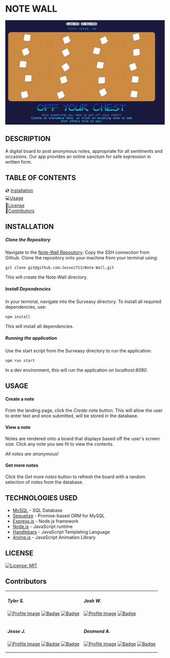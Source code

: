 # NOTE WALL

![Landing Page](./public/assets/img/off-your-chest-screenshot.PNG)

## DESCRIPTION

A digital board to post anonymous notes, appropriate for all sentiments and occasions. Our app provides an online sanctum for safe expression in written form.

## TABLE OF CONTENTS

💿 [Installation](#installation) <br>
💻[Usage](#usage) <br>
📜[License](#license) <br>
👥[Contributors](#contributors) <br>

## INSTALLATION

##### Clone the Repository

Navigate to the [Note-Wall Repository](https://github.com/JesseJ713/Note-Wall). Copy the SSH connection from Github. Clone the repository onto your machine from your terminal using:

    git clone git@github.com:JesseJ713/Note-Wall.git

This will create the Note-Wall directory.

##### Install Dependencies

In your terminal, navigate into the Surveasy directory. To install all required dependencies, use:

    npm install

This will install all dependencies.

##### Running the application

Use the start script from the Surveasy directory to run the application:

    npm run start

In a dev environment, this will run the application on _localhost:8080_.

## USAGE

#### Create a note

From the landing page, click the _Create note_ button. This will allow the user to enter text and once submitted, will be stored in the database.

#### View a note

Notes are rendered onto a board that displays based off the user's screen size. Click any note you see fit to view the contents.

_All notes are anonymous!_

#### Get more notes

Click the _Get more notes_ button to refresh the board with a random selection of notes from the database.

## TECHNOLOGIES USED

* [MySQL](https://www.mysql.com/) - SQL Database
* [Sequelize](https://sequelize.org/master/) - Promise-based ORM for MySQL
* [Express.js](https://expressjs.com/) - Node.js framework 
* [Node.js](https://nodejs.org/en/) - JavaScript runtime
* [Handlebars](https://handlebarsjs.com/) - JavaScript Templating Language
* [Anime.js](https://animejs.com/) - JavaScript Animation Library


## LICENSE

[![License: MIT](https://img.shields.io/badge/License-MIT-yellow.svg)](https://opensource.org/licenses/MIT)

## Contributors

<table>
<tr>
<td style="border: none">
  
##### Tyler S.
<a href="https://github.com/Sakiskid">![Profile Image](https://github.com/Sakiskid.png?size=50)</a> 
<a href="https://www.linkedin.com/in/tyler-smith-atx/">![Badge](https://img.shields.io/badge/LinkedIn--3480eb)</a> <a href="https://github.com/Sakiskid">![Badge](https://img.shields.io/badge/Github--40c256)</a>

</td>
<td style="border: none">

##### Josh W.

<a href="https://github.com/josh-wilson6289">![Profile Image](https://github.com/josh-wilson6289.png?size=50)</a>
<a href="https://github.com/josh-wilson6289">![Badge](https://img.shields.io/badge/Github--40c256)</a>

</td>
</tr>

<tr>
<td style="border: none">

##### Jesse J.

<a href="https://github.com/JesseJ713">![Profile Image](https://github.com/JesseJ713.png?size=50)</a>
<a href="https://www.linkedin.com/in/jesse-jackson-atx/">![Badge](https://img.shields.io/badge/LinkedIn--3480eb)</a> <a href="https://github.com/JesseJ713">![Badge](https://img.shields.io/badge/Github--40c256)</a>

</td>
<td style="border: none">

##### Desmond A.

<a href="https://github.com/DesmondAldridge">![Profile Image](https://github.com/DesmondAldridge.png?size=50)</a>
<a href="https://www.linkedin.com/in/desmond-aldridge-4917b61b1/">![Badge](https://img.shields.io/badge/LinkedIn--3480eb)</a> <a href="https://github.com/DesmondAldridge">![Badge](https://img.shields.io/badge/Github--40c256)</a>

</td>
</tr>
</table>

